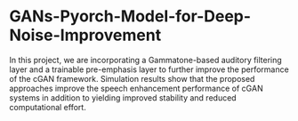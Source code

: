 # GANs-Pyorch-Model-for-Deep-Noise-Improvement
 In this project, we are incorporating a Gammatone-based auditory filtering layer and a trainable pre-emphasis layer to further improve the performance of the cGAN framework. Simulation results show that the proposed approaches improve the speech enhancement performance of cGAN systems in addition to yielding improved stability and reduced computational effort.
